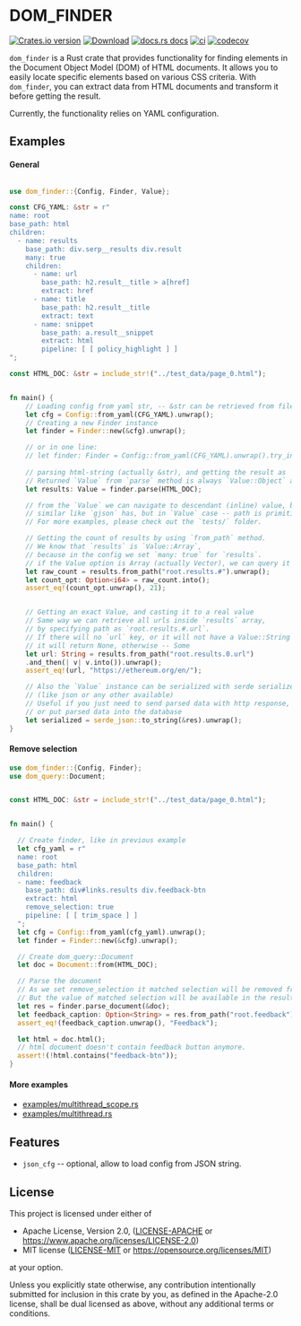 
# DOM_FINDER

[![Crates.io version](https://img.shields.io/crates/v/dom_finder.svg?style=flat)](https://crates.io/crates/dom_finder)
[![Download](https://img.shields.io/crates/d/dom_finder.svg?style=flat)](https://crates.io/crates/dom_finder)
[![docs.rs docs](https://img.shields.io/badge/docs-latest-blue.svg?style=flat)](https://docs.rs/dom_finder)
[![ci](https://github.com/niklak/dom_finder/actions/workflows/rust.yml/badge.svg)](https://github.com/niklak/dom_finder/actions/workflows/rust.yml)
[![codecov](https://codecov.io/gh/niklak/dom_finder/graph/badge.svg?token=MFMJPTYVWT)](https://codecov.io/gh/niklak/dom_finder)

`dom_finder` is a Rust crate that provides functionality for finding elements in the Document Object Model (DOM) of HTML documents. 
It allows you to easily locate specific elements based on various CSS criteria. 
With `dom_finder`, you can extract data from HTML documents and transform it before getting the result.

Currently, the functionality relies on YAML configuration.


## Examples

#### General

```rust

use dom_finder::{Config, Finder, Value};

const CFG_YAML: &str = r"
name: root
base_path: html
children:
  - name: results
    base_path: div.serp__results div.result
    many: true
    children:
      - name: url
        base_path: h2.result__title > a[href]
        extract: href
      - name: title
        base_path: h2.result__title
        extract: text
      - name: snippet
        base_path: a.result__snippet
        extract: html
        pipeline: [ [ policy_highlight ] ]
";

const HTML_DOC: &str = include_str!("../test_data/page_0.html");


fn main() {
    // Loading config from yaml str, -- &str can be retrieved from file or buffer,
    let cfg = Config::from_yaml(CFG_YAML).unwrap();
    // Creating a new Finder instance
    let finder = Finder::new(&cfg).unwrap();

    // or in one line:
    // let finder: Finder = Config::from_yaml(CFG_YAML).unwrap().try_into().unwrap();
    
    // parsing html-string (actually &str), and getting the result as `Value`.
    // Returned `Value` from `parse` method is always `Value::Object` and it has only one key (String).
    let results: Value = finder.parse(HTML_DOC);

    // from the `Value` we can navigate to descendant (inline) value, by path,
    // similar like `gjson` has, but in `Value` case -- path is primitive.
    // For more examples, please check out the `tests/` folder.

    // Getting the count of results by using `from_path` method.
    // We know that `results` is `Value::Array`, 
    // because in the config we set `many: true` for `results`.
    // if the Value option is Array (actually Vector), we can query it by: # or a (positive) number.
    let raw_count = results.from_path("root.results.#").unwrap();
    let count_opt: Option<i64> = raw_count.into();
    assert_eq!(count_opt.unwrap(), 21);


    // Getting an exact Value, and casting it to a real value
    // Same way we can retrieve all urls inside `results` array, 
    // by specifying path as `root.results.#.url`.
    // If there will no `url` key, or it will not have a Value::String type, 
    // it will return None, otherwise -- Some
    let url: String = results.from_path("root.results.0.url")
    .and_then(| v| v.into()).unwrap();
    assert_eq!(url, "https://ethereum.org/en/");

    // Also the `Value` instance can be serialized with serde serializer 
    // (like json or any other available)
    // Useful if you just need to send parsed data with http response, 
    // or put parsed data into the database
    let serialized = serde_json::to_string(&res).unwrap();
}
```

#### Remove selection

```rust
use dom_finder::{Config, Finder};
use dom_query::Document;


const HTML_DOC: &str = include_str!("../test_data/page_0.html");


fn main() {

  // Create finder, like in previous example
  let cfg_yaml = r"
  name: root
  base_path: html
  children:
  - name: feedback
    base_path: div#links.results div.feedback-btn
    extract: html
    remove_selection: true
    pipeline: [ [ trim_space ] ]
  ";
  let cfg = Config::from_yaml(cfg_yaml).unwrap();
  let finder = Finder::new(&cfg).unwrap();

  // Create dom_query::Document
  let doc = Document::from(HTML_DOC);

  // Parse the document
  // As we set remove_selection it matched selection will be removed from the document.
  // But the value of matched selection will be available in the result
  let res = finder.parse_document(&doc);
  let feedback_caption: Option<String> = res.from_path("root.feedback").unwrap().into();
  assert_eq!(feedback_caption.unwrap(), "Feedback");

  let html = doc.html();
  // html document doesn't contain feedback button anymore. 
  assert!(!html.contains("feedback-btn"));
}

```

#### More examples

- [examples/multithread_scope.rs](./examples/multithread_scope.rs)
- [examples/multithread.rs](./examples/multithread.rs)
 

## Features

- `json_cfg` -- optional, allow to load config from JSON string.

## License

This project is licensed under either of

 * Apache License, Version 2.0, ([LICENSE-APACHE](LICENSE-APACHE) or
   https://www.apache.org/licenses/LICENSE-2.0)
 * MIT license ([LICENSE-MIT](LICENSE-MIT) or
   https://opensource.org/licenses/MIT)

at your option.

 Unless you explicitly state otherwise, any contribution intentionally submitted for inclusion in this crate by you, as defined in the Apache-2.0 license, shall be dual licensed as above, without any additional terms or conditions.